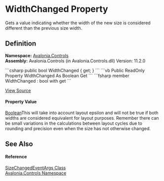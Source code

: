 # WidthChanged Property


Gets a value indicating whether the width of the new size is considered different than the previous size width.



## Definition
**Namespace:** <a href="N_Avalonia_Controls">Avalonia.Controls</a>  
**Assembly:** Avalonia.Controls (in Avalonia.Controls.dll) Version: 11.2.0

<Tabs groupId="api-code-preview">
<TabItem value="csharp" label="C#">
```csharp
public bool WidthChanged { get; }
```
</TabItem>
<TabItem value="vb" label="VB">
```vb
Public ReadOnly Property WidthChanged As Boolean
	Get
```
</TabItem>
<TabItem value="fsharp" label="F#">
```fsharp
member WidthChanged : bool with get
```
</TabItem>
</Tabs>



<a href="https://github.com/AvaloniaUI/Avalonia/tree/master/src/Avalonia.Controls/SizeChangedEventArgs.cs#L81" title="View the source code">View Source</a>



#### Property Value
<a href="https://learn.microsoft.com/dotnet/api/system.boolean" target="_blank" rel="noopener noreferrer">Boolean</a>This will take into account layout epsilon and will not be true if both widths are considered equivalent for layout purposes. Remember there can be small variations in the calculations between layout cycles due to rounding and precision even when the size has not otherwise changed.

## See Also


#### Reference
<a href="T_Avalonia_Controls_SizeChangedEventArgs">SizeChangedEventArgs Class</a>  
<a href="N_Avalonia_Controls">Avalonia.Controls Namespace</a>  


